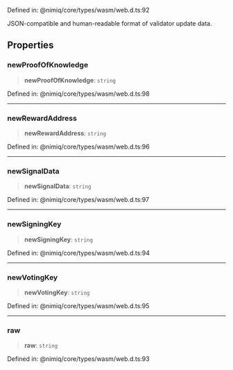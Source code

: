 Defined in: @nimiq/core/types/wasm/web.d.ts:92

JSON-compatible and human-readable format of validator update data.

## Properties

### newProofOfKnowledge

> **newProofOfKnowledge**: `string`

Defined in: @nimiq/core/types/wasm/web.d.ts:98

***

### newRewardAddress

> **newRewardAddress**: `string`

Defined in: @nimiq/core/types/wasm/web.d.ts:96

***

### newSignalData

> **newSignalData**: `string`

Defined in: @nimiq/core/types/wasm/web.d.ts:97

***

### newSigningKey

> **newSigningKey**: `string`

Defined in: @nimiq/core/types/wasm/web.d.ts:94

***

### newVotingKey

> **newVotingKey**: `string`

Defined in: @nimiq/core/types/wasm/web.d.ts:95

***

### raw

> **raw**: `string`

Defined in: @nimiq/core/types/wasm/web.d.ts:93
